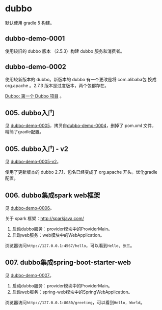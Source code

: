 # dubbo

默认使用 gradle 5 构建。

## dubbo-demo-0001

使用较旧的 dubbo 版本 （2.5.3）构建 dubbo 服务和消费者。

## dubbo-demo-0002

使用较新版本的 dubbo。新版本的 dubbo 有一个更改是将 com.alibaba包 换成 org.apache 。2.7.3 版本是过度版本，两个包都存在。

[Dubbo: 第一个 Dubbo 项目](https://blog.letiantian.me/dubbo/dubbo-hello-world.html) 。


## 005. dubbo入门
见 [dubbo-demo-0005](dubbo-demo-0005)，拷贝自[dubbo-demo-0004](dubbo-demo-0004)，删掉了 pom.xml 文件，精简了gradle配置。


## 005. dubbo入门 - v2
见 [dubbo-demo-0005-v2](dubbo-demo-0005-v2)。

使用了更新版本的 dubbo 2.7.1，包名已经变成了 org.apache 开头。优化gradle配置。


## 006. dubbo集成spark web框架
见 [dubbo-demo-0006](dubbo-demo-0006)。

关于 spark 框架：http://sparkjava.com/

1. 启动dubbo服务：provider模块中的ProviderMain。
2. 启动web服务：web模块中的WebApplication。

浏览器访问`http://127.0.0.1:4567/hello`，可以看到`Hello, 张三`。

## 007. dubbo集成spring-boot-starter-web

见 [dubbo-demo-0007](dubbo-demo-0007)。

1. 启动dubbo服务：provider模块中的ProviderMain。
2. 启动web服务：spring-web模块中的SpringWebApplication。

浏览器访问`http://127.0.0.1:8080/greeting`，可以看到`Hello, World`。